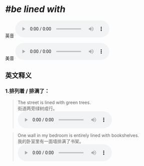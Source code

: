 # ***\#be lined with*** 
英音
<audio src="./media/be lined with1_AAC.aac" controls="controls"></audio>

美音
<audio src="./media/be lined with2_AAC.aac" controls="controls"></audio>



  

英文释义
---
### 1.**排列着 / 排满了：**  

 > The street is lined with green trees.   
 > 街道两旁绿树成行。    
<audio src="./media/line-10.aac" controls="controls"></audio>

 > One wall in my bedroom is entirely lined with bookshelves.  
 > 我的卧室里有一面墙排满了书架。    
<audio src="./media/line-11.aac" controls="controls"></audio>


